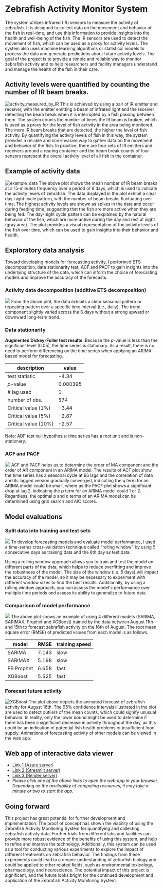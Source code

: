 # Zebrafish Activity Monitor System
The system utilizes infrared (IR) sensors to measure the activity of zebrafish. It is designed to collect data on the movement and behavior of the fish in real-time, and use this information to provide insights into the health and well-being of the fish. The IR sensors are used to detect the movement of fish, which can be used as a proxy for activity levels. The system also uses machine learning algorithms or statistical models to process the data and generate predictions about future activity levels. The goal of the project is to provide a simple and reliable way to monitor zebrafish activity and to help researchers and facility managers understand and manage the health of the fish in their care.

## Activity levels were quantified by counting the number of IR beam breaks.
![activity_measured_by_IR](pic/activity_measures.jpg)
This is achieved by using a pair of IR emitter and receiver, with the emitter emitting a beam of infrared light and the receiver detecting the beam break when it is interrupted by a fish passing between them. The system counts the number of times the IR beam is broken, which is used as a proxy for the level of fish activity in the area being monitored. The more IR beam breaks that are detected, the higher the level of fish activity. By quantifying the activity levels of fish in this way, the system provides a reliable and non-invasive way to gather data on the movement and behavior of the fish. In practice, there are four sets of IR emitters and receivers around a rearing container and the beam break counts of four sensors represent the overall activity level of all fish in the container.

## Example of activity data
![example_data](pic/example_data.png)
The above plot shows the mean number of IR beam breaks at a 15-minutes frequency over a period of 6 days, which is used to indicate the activity levels of zebrafish. The data displayed in the plot exhibit a clear day-night cycle pattern, with the number of beam breaks fluctuating over time. The highest activity levels are shown as spikes in the data and occur during feeding time, suggesting that the fish are more active when they are being fed. The day-night cycle pattern can be explained by the natural behavior of the fish, which are more active during the day and rest at night (gray area). The plot provides a visual representation of the activity levels of the fish over time, which can be used to gain insights into their behavior and health.

## Exploratory data analysis
Toward developing models for forecasting activity, I performed ETS decomposition, data stationarity test, ACF and PACF to gain insights into the underlying structure of the data, which can inform the choice of forecasting models and improve the accuracy of the forecasts.
### Activity data decomposition (additive ETS decomposition)
![](pic/ETS_decomposition.png)
From the above plot, the data exhibits a clear seasonal pattern or repeating pattern over a specific time interval (i.e., daily). The trend component slightly varied across the 6 days without a strong upward or downward long-term trend.   
### Data stationarity
**Augmented Dickey-Fuller test results**: Because the *p*-value is less than the significant level (0.05), the time series is stationary. As a result, there is no need to perform differencing on the time series when applying an ARIMA based model for forecasting.  

| description | value |
|---|---|
| test statistic | -4.34 |
| *p*-value | 0.000395 |
| # lag used | 1 |
| number of obs. | 574 |
| Critical value (1%) | -3.44 |
| Critical value (5%) | -2.87 |
| Critical value (10%)| -2.57 |

Note: ADF test null hypothesis: time series has a root unit and is non-stationary.

### ACF and PACF
![](pic/ACF_PACF.png)
ACF and PACF helps us to determine the order of MA component and the order of AR component in an ARIMA model. The results of ACF plot show the time series has a seasonal cycle at 96 lags and the correlation of data and its lagged version gradually converged, indicating the q term for an ARIMA model could be small, where as the PACF plot shows a significant drop at lag 2, indicating the p term for an ARIMA model could 1 or 2. Regardless, the optimal p and q terms of an ARIMA model can be determined using grid search and AIC scores.   

## Model evaluations

### Split data into training and test sets
![](pic/datasplit.png)
To develop forecasting models and evaluate model performance, I used a time-series cross-validation technique called "rolling window" by using 5 consecutive days as training data and the 6th day as test data.

Using a rolling window approach allows you to train and test the model on different parts of the data, which helps to reduce overfitting and improve the robustness of the model. The size of the window (i.e. 5 days) will impact the accuracy of the model, so it may be necessary to experiment with different window sizes to find the best results. Additionally, by using a rolling window approach, you can assess the model's performance over multiple time periods and assess its ability to generalize to future data.

### Comparison of model performance
![](pic/TestResult_ModelCompare.gif)
The above plot shows an example of using 4 different models (SARIMA, SARIMAX, Prophet and XGBoost) trained by the data between August 11th and 15th to forecast zebrafish activity on the 16th of August. The root mean square error (RMSE) of predicted values from each model is as follows.

| model | RMSE | training speed |
| --- | --- | --- |
| SARIMA | 7.143 | slow |
| SARIMAX| 5.198 | slow |
| FB Prophet | 6.658 | fast |
| XGBoost | 5.525 | fast |

### Forecast future activity
![XGBoost](pic/XGBoost_forecast.gif)
The plot above depicts the animated forecast of zebrafish activity for August 16th. The 95% confidence intervals illustrated in the plot are used to detect outliers of the mean counts, which could signify unusual behavior. In reality, only the lower bound might be used to determine if there has been a significant decrease in activity throughout the day, as this could be an indication of potential fish health problems or insufficient food supply. Animations of forecasting activity of other models can be viewed in the web app.

## Web app of interactive data viewer

- [Link 1 (Azure server)](https://zebrafish-monitor-capp.thankfulsand-387e634d.westus2.azurecontainerapps.io/)
- [Link 2 (Streamlit server)](https://zebrafish-monitor.streamlit.app/)
- [Link 3 (Render server)](https://zebrafish-monitor.onrender.com/)
- *Please click one of the above links to open the web app in your browser. Depending on the availability of computing resources, it may take a minute or two to start the app.*


## Going forward
This project has great potential for further development and implementation. The proof of concept has shown the viability of using the Zebrafish Activity Monitoring System for quantifying and collecting zebrafish activity data. Further trials from different labs and facilities can provide more robust evidence of the benefits of using this system, and help to refine and improve the technology. Additionally, this system can be used as a tool for conducting various experiments to explore the impact of different treatments on zebrafish behavior. The findings from these experiments could lead to a deeper understanding of zebrafish biology and could be applied to other related fields, such as environmental toxicology, pharmacology, and neuroscience. The potential impact of this project is significant, and the future looks bright for the continued development and application of the Zebrafish Activity Monitoring System.
